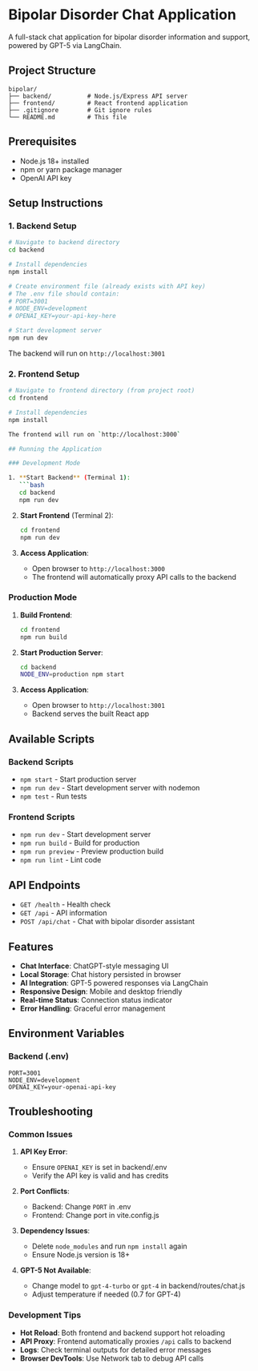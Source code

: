 # Bipolar Disorder Chat Application

A full-stack chat application for bipolar disorder information and support, powered by GPT-5 via LangChain.

## Project Structure

```
bipolar/
├── backend/          # Node.js/Express API server
├── frontend/         # React frontend application  
├── .gitignore        # Git ignore rules
└── README.md         # This file
```

## Prerequisites

- Node.js 18+ installed
- npm or yarn package manager
- OpenAI API key

## Setup Instructions

### 1. Backend Setup

```bash
# Navigate to backend directory
cd backend

# Install dependencies
npm install

# Create environment file (already exists with API key)
# The .env file should contain:
# PORT=3001
# NODE_ENV=development
# OPENAI_KEY=your-api-key-here

# Start development server
npm run dev
```

The backend will run on `http://localhost:3001`

### 2. Frontend Setup

```bash
# Navigate to frontend directory (from project root)
cd frontend

# Install dependencies
npm install

The frontend will run on `http://localhost:3000`

## Running the Application

### Development Mode

1. **Start Backend** (Terminal 1):
   ```bash
   cd backend
   npm run dev
   ```

2. **Start Frontend** (Terminal 2):
   ```bash
   cd frontend
   npm run dev
   ```

3. **Access Application**:
   - Open browser to `http://localhost:3000`
   - The frontend will automatically proxy API calls to the backend

### Production Mode

1. **Build Frontend**:
   ```bash
   cd frontend
   npm run build
   ```

2. **Start Production Server**:
   ```bash
   cd backend
   NODE_ENV=production npm start
   ```

3. **Access Application**:
   - Open browser to `http://localhost:3001`
   - Backend serves the built React app

## Available Scripts

### Backend Scripts
- `npm start` - Start production server
- `npm run dev` - Start development server with nodemon
- `npm test` - Run tests

### Frontend Scripts
- `npm run dev` - Start development server
- `npm run build` - Build for production
- `npm run preview` - Preview production build
- `npm run lint` - Lint code

## API Endpoints

- `GET /health` - Health check
- `GET /api` - API information
- `POST /api/chat` - Chat with bipolar disorder assistant

## Features

- **Chat Interface**: ChatGPT-style messaging UI
- **Local Storage**: Chat history persisted in browser
- **AI Integration**: GPT-5 powered responses via LangChain
- **Responsive Design**: Mobile and desktop friendly
- **Real-time Status**: Connection status indicator
- **Error Handling**: Graceful error management

## Environment Variables

### Backend (.env)
```
PORT=3001
NODE_ENV=development
OPENAI_KEY=your-openai-api-key
```

## Troubleshooting

### Common Issues

1. **API Key Error**:
   - Ensure `OPENAI_KEY` is set in backend/.env
   - Verify the API key is valid and has credits

2. **Port Conflicts**:
   - Backend: Change `PORT` in .env
   - Frontend: Change port in vite.config.js

3. **Dependency Issues**:
   - Delete `node_modules` and run `npm install` again
   - Ensure Node.js version is 18+

4. **GPT-5 Not Available**:
   - Change model to `gpt-4-turbo` or `gpt-4` in backend/routes/chat.js
   - Adjust temperature if needed (0.7 for GPT-4)

### Development Tips

- **Hot Reload**: Both frontend and backend support hot reloading
- **API Proxy**: Frontend automatically proxies `/api` calls to backend
- **Logs**: Check terminal outputs for detailed error messages
- **Browser DevTools**: Use Network tab to debug API calls